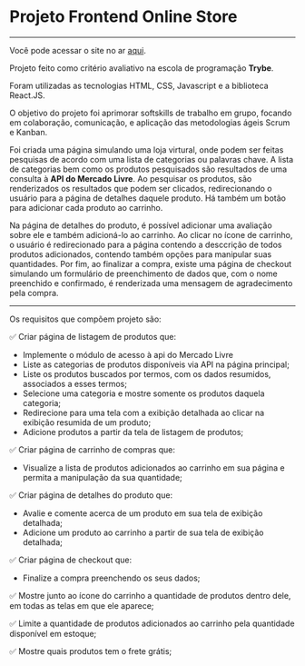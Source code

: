 # Projeto Frontend Online Store

***
Você pode acessar o site no ar [aqui](https://kevin-ol.github.io/project-frontend-online-store/).

Projeto feito como critério avaliativo na escola de programação **Trybe**.

Foram utilizadas as tecnologias HTML, CSS, Javascript e a biblioteca React.JS.

O objetivo do projeto foi aprimorar softskills de trabalho em grupo, focando em colaboração, comunicação, e aplicação das metodologias ágeis Scrum e Kanban.

Foi criada uma página simulando uma loja virtural, onde podem ser feitas pesquisas de acordo com uma lista de categorias ou palavras chave. A lista de categorias 
bem como os produtos pesquisados são resultados de uma consulta à **API do Mercado Livre**. Ao pesquisar os produtos, são renderizados os resultados que podem ser
clicados, redirecionando o usuário para a página de detalhes daquele produto. Há também um botão para adicionar cada produto ao carrinho.

Na página de detalhes do produto, é possível adicionar uma avaliação sobre ele e também adicioná-lo ao carrinho. Ao clicar no ícone de carrinho, o usuário é 
redirecionado para a página contendo a desccrição de todos produtos adicionados, contendo também opções para manipular suas quantidades. Por fim, ao finalizar 
a compra, existe uma página de checkout simulando um formulário de preenchimento de dados que, com o nome preenchido e confirmado, é renderizada uma mensagem 
de agradecimento pela compra.
***
Os requisitos que compõem projeto são:

:white_check_mark: Criar página de listagem de produtos que:
- Implemente o módulo de acesso à api do Mercado Livre
- Liste as categorias de produtos disponíveis via API na página principal;
- Liste os produtos buscados por termos, com os dados resumidos, associados a esses termos;
- Selecione uma categoria e mostre somente os produtos daquela categoria;
- Redirecione para uma tela com a exibição detalhada ao clicar na exibição resumida de um produto;
- Adicione produtos a partir da tela de listagem de produtos;

:white_check_mark: Criar página de carrinho de compras que:
- Visualize a lista de produtos adicionados ao carrinho em sua página e permita a manipulação da sua quantidade;

:white_check_mark: Criar página de detalhes do produto que:
- Avalie e comente acerca de um produto em sua tela de exibição detalhada;
- Adicione um produto ao carrinho a partir de sua tela de exibição detalhada;

:white_check_mark: Criar página de checkout que:
- Finalize a compra preenchendo os seus dados;

:white_check_mark: Mostre junto ao ícone do carrinho a quantidade de produtos dentro dele, em todas as telas em que ele aparece;

:white_check_mark: Limite a quantidade de produtos adicionados ao carrinho pela quantidade disponível em estoque;

:white_check_mark: Mostre quais produtos tem o frete grátis;
